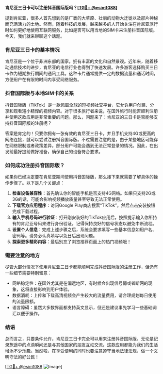 **肯尼亚三日卡可以注册抖音国际版吗？[[TG💪+ @esim1088](https://t.me/s/esim1088)]**

提到肯尼亚，很多人首先想到的是广袤的大草原、壮丽的动物大迁徙以及那片神秘而充满活力的土地。然而，随着科技的发展，越来越多的人开始关注在肯尼亚旅行时如何更好地使用互联网服务，比如是否可以用当地的SIM卡来注册抖音国际版。今天，我们就来聊聊这个话题。

### 肯尼亚三日卡的基本情况

肯尼亚是一个位于非洲东部的国家，拥有丰富的文化和自然景观。近年来，随着移动通信技术的进步，肯尼亚的电信行业也得到了快速发展。许多游客选择购买三日卡作为短期旅行期间的通讯工具。这种卡片通常提供一定的数据流量和通话时间，方便用户在有限的时间内享受网络服务。

### 抖音国际版与本地SIM卡的关系

抖音国际版（TikTok）是一款风靡全球的短视频社交平台，它允许用户创建、分享和观看短小精悍的视频内容。对于很多旅行者来说，在国外旅行时能否顺利注册并使用这款应用是非常重要的问题。那么，问题来了：肯尼亚的三日卡是否能够支持抖音国际版的注册呢？

答案是肯定的！只要你拥有一张有效的肯尼亚三日卡，并且手机支持4G或更高的网络连接，就可以尝试注册抖音国际版。不过需要注意的是，由于某些地区可能存在网络限制或者政策差异，部分用户可能会遇到无法正常登录的情况。因此，在出发前最好提前做好准备，确保自己的设备符合要求。

### 如何成功注册抖音国际版？

如果你已经决定要在肯尼亚期间使用抖音国际版，那么接下来就需要了解具体的操作步骤了。以下是几个关键点：

1. **检查设备兼容性**：首先确认你的智能手机是否支持4G网络。如果只支持2G或3G的话，可能会影响视频播放质量甚至导致无法正常使用。
2. **下载官方应用程序**：访问Google Play商店搜索“TikTok”，然后点击安装按钮完成下载过程。
3. **输入手机号码进行验证**：打开刚安装好的TikTok应用后，按照提示输入你所持有的肯尼亚号码来进行身份验证。记得保持良好的信号状态以避免中断流程。
4. **设置个人信息**：完成上述步骤之后，系统会要求填写一些基本信息如用户名、密码等。请务必认真填写以免日后出现问题。
5. **探索更多精彩内容**：最后别忘了浏览推荐页面上的热门视频哦！

### 需要注意的地方

尽管大部分情况下使用肯尼亚三日卡都能顺利完成抖音国际版的注册工作，但仍有一些细节需要特别留意：

- 网络稳定性：在国外尤其是在偏远地区，有时候会出现信号弱或者断网的现象，这将直接影响到用户体验。
- 数据消耗：上传和下载高清视频会产生较大的流量费用，请合理规划每日使用的流量限额。
- 语言障碍：虽然大多数界面都支持英文显示，但还是建议事先学习一些基础词汇以便于操作。

### 结语

总而言之，只要条件允许，肯尼亚三日卡完全可以用来注册抖音国际版。无论是记录旅途中的点滴瞬间还是与其他国家的朋友互动交流，这款应用都能为我们的生活增添不少乐趣。当然啦，在享受便利的同时也要注意遵守当地法律法规，做一个文明守法的好公民！

[[TG💪+ @esim1088](https://t.me/s/esim1088) ![Image](https://i.postimg.cc/4NQfJmqS/Snipaste-2025-05-13-00-14-12.png)]